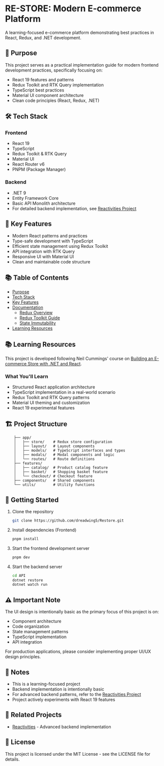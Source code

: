 # RE-STORE: Modern E-commerce Platform

A learning-focused e-commerce platform demonstrating best practices in React, Redux, and .NET development.

## 🎯 Purpose

This project serves as a practical implementation guide for modern frontend development practices, specifically focusing on:

- React 19 features and patterns
- Redux Toolkit and RTK Query implementation
- TypeScript best practices
- Material UI component architecture
- Clean code principles (React, Redux, .NET)

## 🛠 Tech Stack

### Frontend

- React 19
- TypeScript
- Redux Toolkit & RTK Query
- Material UI
- React Router v6
- PNPM (Package Manager)

### Backend

- .NET 9
- Entity Framework Core
- Basic API Monolith architecture
- For detailed backend implementation, see [Reactivities Project](https://github.com/dreadwing5/Reactivities)

## 🌟 Key Features

- Modern React patterns and practices
- Type-safe development with TypeScript
- Efficient state management using Redux Toolkit
- API integration with RTK Query
- Responsive UI with Material UI
- Clean and maintainable code structure

## 📚 Table of Contents

- [Purpose](#-purpose)
- [Tech Stack](#-tech-stack)
- [Key Features](#-key-features)
- [Documentation](#-documentation)
  - [Redux Overview](docs/redux-overview.md)
  - [Redux Toolkit Guide](docs/redux-toolkit-guide.md)
  - [State Immutability](docs/state-immutability.md)
- [Learning Resources](#-learning-resources)

## 📚 Learning Resources

This project is developed following Neil Cummings' course on [Building an E-commerce Store with .NET and React](https://deloittedevelopment.udemy.com/course/learn-to-build-an-e-commerce-store-with-dotnet-react-redux/).

### What You'll Learn

- Structured React application architecture
- TypeScript implementation in a real-world scenario
- Redux Toolkit and RTK Query patterns
- Material UI theming and customization
- React 19 experimental features

## 🏗 Project Structure

```src/
    ├── app/
    │   ├── store/    # Redux store configuration
    │   ├── layout/   # Layout components
    │   ├── models/   # TypeScript interfaces and types
    │   ├── modals/   # Modal components and logic
    │   └── routes/   # Route definitions
    ├── features/
    │   ├── catalog/  # Product catalog feature
    │   ├── basket/   # Shopping basket feature
    │   └── checkout/ # Checkout feature
    ├── components/   # Shared components
    └── utils/        # Utility functions
```

## 🚀 Getting Started

1. Clone the repository

   ```bash
   git clone https://github.com/dreadwing5/Restore.git
   ```

2. Install dependencies (Frontend)

   ```bash
   pnpm install
   ```

3. Start the frontend development server

   ```bash
   pnpm dev
   ```

4. Start the backend server

   ```bash
   cd API
   dotnet restore
   dotnet watch run
   ```

## ⚠️ Important Note

The UI design is intentionally basic as the primary focus of this project is on:

- Component architecture
- Code organization
- State management patterns
- TypeScript implementation
- API integration

For production applications, please consider implementing proper UI/UX design principles.

## 📝 Notes

- This is a learning-focused project
- Backend implementation is intentionally basic
- For advanced backend patterns, refer to the [Reactivities Project](https://github.com/dreadwing5/Reactivities)
- Project actively experiments with React 19 features

## 🔗 Related Projects

- [Reactivities](https://github.com/dreadwing5/Reactivities) - Advanced backend implementation

## 📜 License

This project is licensed under the MIT License - see the LICENSE file for details.
